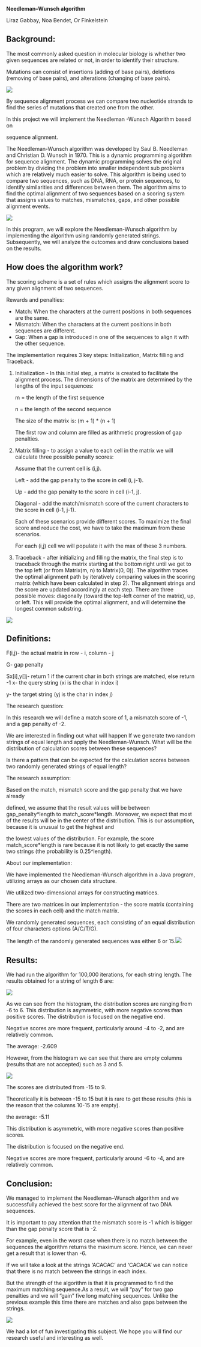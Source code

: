 ﻿**Needleman–Wunsch algorithm**

Liraz Gabbay, Noa Bendet, Or Finkelstein 


## Background:

The most commonly asked question in molecular biology is whether two given sequences are related or not, in order to identify their structure.

Mutations can consist of insertions (adding of base pairs), deletions (removing of base pairs), and alterations (changing of base pairs).

![](Aspose.Words.bb6d4977-c5d8-433c-b380-977e86ff6bf8.001.png)

By sequence alignment process we can compare two nucleotide strands to find the series of mutations that created one from the other. 

In this project we will implement the Needleman -Wunsch Algorithm based on 

sequence alignment.

The Needleman-Wunsch algorithm was developed by Saul B. Needleman and Christian D. Wunsch in 1970. This is a dynamic programming algorithm for sequence alignment. The dynamic programming solves the original problem by dividing the problem into smaller independent sub problems which are relatively much easier to solve. This algorithm is being used to compare two sequences, such as DNA, RNA, or protein sequences, to identify similarities and differences between them. The algorithm aims to find the optimal alignment of two sequences based on a scoring system that assigns values to matches, mismatches, gaps, and other possible alignment events.

![](Aspose.Words.bb6d4977-c5d8-433c-b380-977e86ff6bf8.002.png)

In this program, we will explore the Needleman-Wunsch algorithm by implementing the algorithm using randomly generated strings. Subsequently, we will analyze the outcomes and draw conclusions based on the results.


## How does the algorithm work?

The scoring scheme is a set of rules which assigns the alignment score to any given alignment of two sequences.

Rewards and penalties:

- Match: When the characters at the current positions in both sequences are the same. 
- Mismatch: When the characters at the current positions in both sequences are different. 
- Gap: When a gap is introduced in one of the sequences to align it with the other sequence. 

The implementation requires 3 key steps: Initialization, Matrix filling and Traceback. 

1. Initialization - In this initial step, a matrix is created to facilitate the alignment process. The dimensions of the matrix are determined by the lengths of the input sequences: 

   m = the length of the first sequence

   n = the length of the second sequence

   The size of the matrix is: (m + 1) \* (n + 1)

   The first row and column are filled as arithmetic progression of gap penalties.

2. Matrix filling - to assign a value to each cell in the matrix we will calculate three possible penalty scores: 

   Assume that the current cell is (i,j).

   Left - add the gap penalty to the score in cell (i, j-1).

   Up - add the gap penalty to the score in cell (i-1, j).

   Diagonal - add the match/mismatch score of the current characters to the score in cell (i-1, j-1).

   Each of these scenarios provide different scores. To maximize the final score and reduce the cost, we have to take the maximum from these scenarios. 

   For each (i,j) cell we will populate it with the max of these 3 numbers.

3. Traceback - after initializing and filling the matrix, the final step is to traceback through the matrix starting at the bottom right until we get to the top left (or from Matrix(m, n) to Matrix(0, 0)). The algorithm traces the optimal alignment path by iteratively comparing values in the scoring matrix (which have been calculated in step 2). The alignment strings and the score are updated accordingly at each step. There are three possible moves: diagonally (toward the top-left corner of the matrix), up, or left. This will provide the optimal alignment, and will determine the longest common substring.

![](Aspose.Words.bb6d4977-c5d8-433c-b380-977e86ff6bf8.003.png)


## Definitions:

F(i,j)- the actual matrix in row - i, column - j 

G- gap penalty 

Sx[i],y[]j- return 1 if the current char in both strings are matched, else return -1 x- the query string (xi is the char in index i)

y- the target string (yj is the char in index j)

The research question:

In this research we will define a match score of 1, a mismatch score of -1, and a gap penalty of -2.

We are interested in finding out what will happen If we generate two random strings of equal length and apply the Needleman-Wunsch. What will be the distribution of calculation scores between these sequences?

Is there a pattern that can be expected for the calculation scores between two randomly generated strings of equal length?

The research assumption:

Based on the match, mismatch score and the gap penalty that we have already 

defined, we assume that the result values will be between gap\_penalty\*length to match\_score\*length. Moreover, we expect that most of the results will be in the center of the distribution. This is our assumption, because it is unusual to get the highest and 

the lowest values of the distribution. For example, the score match\_score\*length is rare because it is not likely to get exactly the same two strings (the probability is 0.25^length). 

About our implementation:

We have implemented the Needleman-Wunsch algorithm in a Java program, utilizing arrays as our chosen data structure.

We utilized two-dimensional arrays for constructing matrices. 

There are two matrices in our implementation - the score matrix (containing the scores in each cell) and the match matrix.

We randomly generated sequences, each consisting of an equal distribution of four characters options (A/C/T/G).

The length of the randomly generated sequences was either 6 or 15.![](Aspose.Words.bb6d4977-c5d8-433c-b380-977e86ff6bf8.004.png)


## Results: 

We had run the algorithm for 100,000 iterations, for each string length. The results obtained for a string of length 6 are:

![](Aspose.Words.bb6d4977-c5d8-433c-b380-977e86ff6bf8.005.png)

As we can see from the histogram, the distribution scores are ranging from -6 to 6. This distribution is asymmetric, with more negative scores than positive scores. The distribution is focused on the negative end.

Negative scores are more frequent, particularly around -4 to -2, and are relatively common.

The average: -2.609

However, from the histogram we can see that there are empty columns (results that are not accepted) such as 3 and 5.  

![](Aspose.Words.bb6d4977-c5d8-433c-b380-977e86ff6bf8.006.png)

The scores are distributed from -15 to 9. 

Theoretically it is between -15 to 15 but it is rare to get those results (this is the reason that the columns 10-15 are empty). 

the average: -5.11 

This distribution is asymmetric, with more negative scores than positive scores.

The distribution is focused on the negative end.

Negative scores are more frequent, particularly around -6 to -4, and are relatively common.


## Conclusion:

We managed to implement the Needleman–Wunsch algorithm and we successfully achieved the best score for the alignment of two DNA sequences.

It is important to pay attention that the mismatch score is -1 which is bigger than the gap penalty score that is -2.

For example, even in the worst case when there is no match between the sequences the algorithm returns the maximum score. Hence, we can never get a result that is lower than -6.

If we will take a look at the strings ‘ACACAC’ and ‘CACACA’ we can notice that there is no match between the strings in each index.

But the strength of the algorithm is that it is programmed to find the maximum matching sequence.As a result, we will “pay” for two gap penalties and we will “gain” five long matching sequences. Unlike the previous example this time there are matches and also gaps between the strings. 

![](Aspose.Words.bb6d4977-c5d8-433c-b380-977e86ff6bf8.007.png)

We had a lot of fun investigating this subject. We hope you will find our research useful and interesting as well.     
